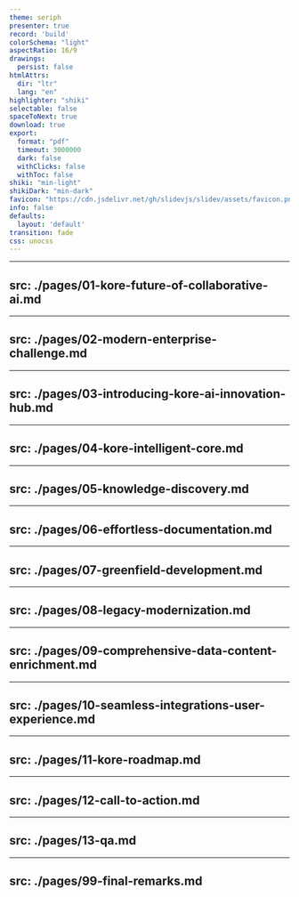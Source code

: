 ```yaml
---
theme: seriph
presenter: true
record: 'build'
colorSchema: "light"
aspectRatio: 16/9
drawings:
  persist: false
htmlAttrs:
  dir: "ltr"
  lang: "en"
highlighter: "shiki"
selectable: false
spaceToNext: true
download: true
export:
  format: "pdf"
  timeout: 3000000
  dark: false
  withClicks: false
  withToc: false
shiki: "min-light"
shikiDark: "min-dark"
favicon: "https://cdn.jsdelivr.net/gh/slidevjs/slidev/assets/favicon.png"
info: false
defaults:
  layout: 'default'
transition: fade
css: unocss
---
```


---
src: ./pages/01-kore-future-of-collaborative-ai.md
---

---
src: ./pages/02-modern-enterprise-challenge.md
---

---
src: ./pages/03-introducing-kore-ai-innovation-hub.md
---

---
src: ./pages/04-kore-intelligent-core.md
---

---
src: ./pages/05-knowledge-discovery.md
---

---
src: ./pages/06-effortless-documentation.md
---

---
src: ./pages/07-greenfield-development.md
---

---
src: ./pages/08-legacy-modernization.md
---

---
src: ./pages/09-comprehensive-data-content-enrichment.md
---

---
src: ./pages/10-seamless-integrations-user-experience.md
---

---
src: ./pages/11-kore-roadmap.md
---

---
src: ./pages/12-call-to-action.md
---

---
src: ./pages/13-qa.md
---

---
src: ./pages/99-final-remarks.md
---